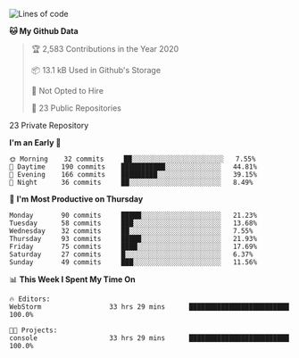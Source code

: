 
<!--START_SECTION:waka-->
![Lines of code](https://img.shields.io/badge/From%20Hello%20World%20I%27ve%20Written-4.3%20million%20lines%20of%20code-blue)

**🐱 My Github Data** 

> 🏆 2,583 Contributions in the Year 2020
 > 
> 📦 13.1 kB Used in Github's Storage 
 > 
> 🚫 Not Opted to Hire
 > 
> 📜 23 Public Repositories 
 > 
23 Private Repository 
 > 
**I'm an Early 🐤** 

```text
🌞 Morning    32 commits     ██░░░░░░░░░░░░░░░░░░░░░░░   7.55% 
🌆 Daytime    190 commits    ███████████░░░░░░░░░░░░░░   44.81% 
🌃 Evening    166 commits    █████████░░░░░░░░░░░░░░░░   39.15% 
🌙 Night      36 commits     ██░░░░░░░░░░░░░░░░░░░░░░░   8.49%

```
📅 **I'm Most Productive on Thursday** 

```text
Monday       90 commits     █████░░░░░░░░░░░░░░░░░░░░   21.23% 
Tuesday      58 commits     ███░░░░░░░░░░░░░░░░░░░░░░   13.68% 
Wednesday    32 commits     ██░░░░░░░░░░░░░░░░░░░░░░░   7.55% 
Thursday     93 commits     █████░░░░░░░░░░░░░░░░░░░░   21.93% 
Friday       75 commits     ████░░░░░░░░░░░░░░░░░░░░░   17.69% 
Saturday     27 commits     █░░░░░░░░░░░░░░░░░░░░░░░░   6.37% 
Sunday       49 commits     ███░░░░░░░░░░░░░░░░░░░░░░   11.56%

```


📊 **This Week I Spent My Time On** 

```text
🔥 Editors: 
WebStorm                 33 hrs 29 mins      █████████████████████████   100.0%

🐱‍💻 Projects: 
console                  33 hrs 29 mins      █████████████████████████   100.0%

```


<!--END_SECTION:waka-->
